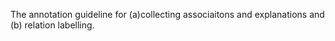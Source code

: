 The annotation guideline for (a)collecting associaitons and explanations and (b) relation labelling.
